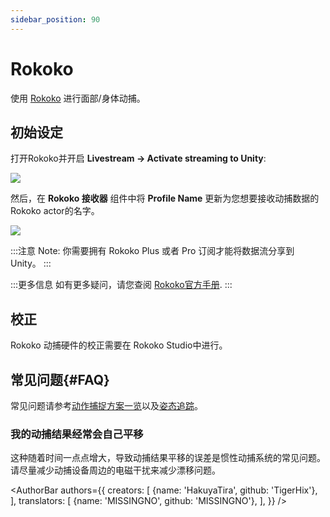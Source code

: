 ```yaml
---
sidebar_position: 90
---
```


# Rokoko

使用 [Rokoko](https://www.rokoko.com/) 进行面部/身体动捕。

## 初始设定

打开Rokoko并开启 **Livestream → Activate streaming to Unity**:

![](/doc-img/zh-rokoko-1.webp)

然后，在 **Rokoko 接收器** 组件中将 **Profile Name** 更新为您想要接收动捕数据的Rokoko actor的名字。

![](/doc-img/zh-rokoko-2.webp)

:::注意
Note: 你需要拥有 Rokoko Plus 或者 Pro 订阅才能将数据流分享到 Unity。
:::

:::更多信息
如有更多疑问，请您查阅 [Rokoko官方手册](https://support.rokoko.com/hc/en-us/articles/4410471183633-Getting-Started-Streaming-to-Unity).
:::

## 校正

Rokoko 动捕硬件的校正需要在 Rokoko Studio中进行。

## 常见问题{#FAQ}

常见问题请参考[动作捕捉方案一览](overview#FAQ)以及[姿态追踪](body-tracking#FAQ)。

### 我的动捕结果经常会自己平移


这种随着时间一点点增大，导致动捕结果平移的误差是惯性动捕系统的常见问题。请尽量减少动捕设备周边的电磁干扰来减少漂移问题。

<AuthorBar authors={{
  creators: [
    {name: 'HakuyaTira', github: 'TigerHix'},
  ],
  translators: [
    {name: 'MISSINGNO', github: 'MISSINGNO'},
  ],
}} />
